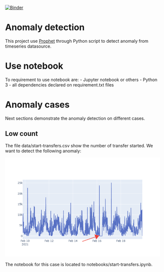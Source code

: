 [![Binder](https://mybinder.org/badge_logo.svg)](https://mybinder.org/v2/gh/Demanghon/datascience-timeseries-anomalydetection/HEAD)

# Anomaly detection

This project use [Prophet](https://facebook.github.io/prophet/) through Python script to detect anomaly from timeseries datasource.

# Use notebook

To requirement to use notebook are:
    - Jupyter notebook or others
        - Python 3
        - all dependencies declared on requirement.txt files

# Anomaly cases

Next sections demonstrate the anomaly detection on different cases.

## Low count

The file data/start-transfers.csv show the number of transfer started. We want to detect the following anomaly:

![start transfers](images/start-transfers-chart.png)

The notebook for this case is located to notebooks/start-transfers.ipynb.



